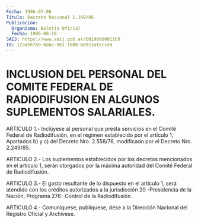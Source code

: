 ```yaml
---
Fecha: 1986-07-08
Título: Decreto Nacional 1.169/86
Publicación:
  Organismo: Boletín Oficial
  Fecha: 1986-08-19
SAIJ: https://www.saij.gob.ar/DN19860001169
Id: 123456789-0abc-961-1000-6891soterced
---
```

# INCLUSION DEL PERSONAL DEL COMITE FEDERAL DE RADIODIFUSION EN ALGUNOS SUPLEMENTOS SALARIALES.

<a id="1"></a>
ARTICULO 1.- Inclúyese al personal que presta servicios en el Comité Federal de Radiodifusión, en el régimen establecido por el artículo 1, Apartados b) y c) del Decreto Nro. 2.558/76, modificado por el Decreto Nro. 2.249/85.

<a id="2"></a>
ARTICULO 2.- Los suplementos establecidos por los decretos mencionados en el artículo 1, serán otorgados por la máxima autoridad del Comité Federal de Radiodifusión.

<a id="3"></a>
ARTICULO 3.- El gasto resultante de lo dispuesto en el artículo 1, será atendido con los créditos autorizados a la jurisdicción 20 -Presidencia de la Nación, Programa 276- Control de la Radiodifusión.

<a id="4"></a>
ARTICULO 4.- Comuníquese, publíquese, dése a la Dirección Nacional del Registro Oficial y Archívese.